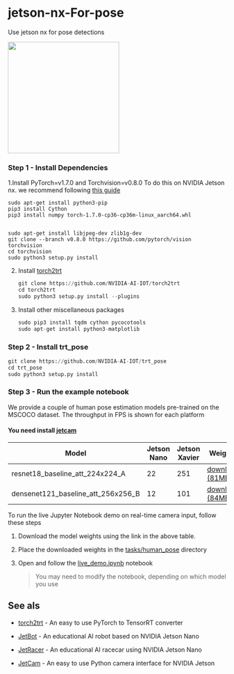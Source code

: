 # jetson-nx-For-pose
Use jetson nx for pose detections

<img src="https://user-images.githubusercontent.com/4212806/67125332-71a64580-f1a9-11e9-8ee1-e759a38de215.gif" height=256/>

### Step 1 - Install Dependencies
1.Install PyTorch=v1.7.0 and Torchvision=v0.8.0 To do this on NVIDIA Jetson nx. we recommend following [this guide](https://forums.developer.nvidia.com/t/72048)
    
    
    sudo apt-get install python3-pip
    pip3 install Cython
    pip3 install numpy torch-1.7.0-cp36-cp36m-linux_aarch64.whl
    
    
    sudo apt-get install libjpeg-dev zlib1g-dev
    git clone --branch v0.8.0 https://github.com/pytorch/vision torchvision
    cd torchvision
    sudo python3 setup.py install 
    

2. Install [torch2trt](https://github.com/NVIDIA-AI-IOT/torch2trt)

    ```python
    git clone https://github.com/NVIDIA-AI-IOT/torch2trt
    cd torch2trt
    sudo python3 setup.py install --plugins
    ```

3. Install other miscellaneous packages

    ```python
    sudo pip3 install tqdm cython pycocotools
    sudo apt-get install python3-matplotlib
    ```
    
### Step 2 - Install trt_pose

```python
git clone https://github.com/NVIDIA-AI-IOT/trt_pose
cd trt_pose
sudo python3 setup.py install
```

### Step 3 - Run the example notebook

We provide a couple of human pose estimation models pre-trained on the MSCOCO dataset.  The throughput in FPS is shown for each platform
#### You need install [jetcam](http://github.com/NVIDIA-AI-IOT/jetcam) 
| Model | Jetson Nano | Jetson Xavier | Weights |
|-------|-------------|---------------|---------|
| resnet18_baseline_att_224x224_A | 22 | 251 | [download (81MB)](https://drive.google.com/open?id=1XYDdCUdiF2xxx4rznmLb62SdOUZuoNbd) |
| densenet121_baseline_att_256x256_B | 12 | 101 | [download (84MB)](https://drive.google.com/open?id=13FkJkx7evQ1WwP54UmdiDXWyFMY1OxDU) |

To run the live Jupyter Notebook demo on real-time camera input, follow these steps
 
1. Download the model weights using the link in the above table.  

2. Place the downloaded weights in the [tasks/human_pose](tasks/human_pose) directory

3. Open and follow the [live_demo.ipynb](tasks/human_pose/live_demo.ipynb) notebook

    > You may need to modify the notebook, depending on which model you use

## See als
- [torch2trt](http://github.com/NVIDIA-AI-IOT/torch2trt) - An easy to use PyTorch to TensorRT converter

- [JetBot](http://github.com/NVIDIA-AI-IOT/jetbot) - An educational AI robot based on NVIDIA Jetson Nano
- [JetRacer](http://github.com/NVIDIA-AI-IOT/jetracer) - An educational AI racecar using NVIDIA Jetson Nano
- [JetCam](http://github.com/NVIDIA-AI-IOT/jetcam) - An easy to use Python camera interface for NVIDIA Jetson
